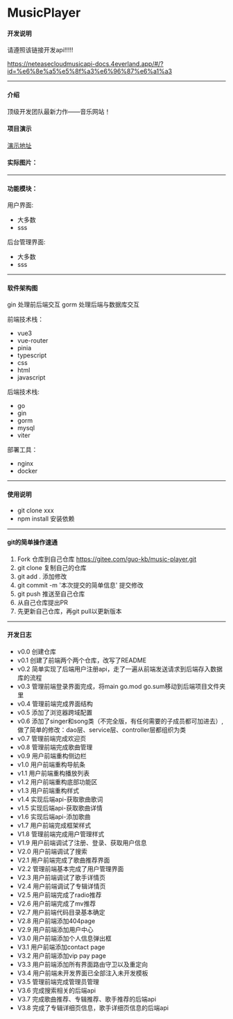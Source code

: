 # MusicPlayer

#### 开发说明

请遵照该链接开发api!!!!!

https://neteasecloudmusicapi-docs.4everland.app/#/?id=%e6%8e%a5%e5%8f%a3%e6%96%87%e6%a1%a3



---
#### 介绍

顶级开发团队最新力作——音乐网站！

#### 项目演示

[演示地址](https://www.csdn.net/)

#### 实际图片：
---
#### 功能模块：

用户界面:
    
- 大多数
- sss 

后台管理界面:
    
- 大多数
- sss 
  

---
#### 软件架构图

gin  处理前后端交互
gorm 处理后端与数据库交互

前端技术栈：
- vue3
- vue-router
- pinia
- typescript
- css
- html
- javascript

后端技术栈:
- go
- gin
- gorm
- mysql
- viter

部署工具：
- nginx
- docker

---
#### 使用说明

- git clone xxx
- npm install 安装依赖

---
#### git的简单操作速通
1.  Fork 仓库到自己仓库 https://gitee.com/guo-kb/music-player.git
2.  git clone 复制自己的仓库
3.  git add . 添加修改
4.  git commit -m '本次提交的简单信息' 提交修改
5.  git push 推送至自己仓库
6.  从自己仓库提出PR
7.  先更新自己仓库，再git pull以更新版本
---
#### 开发日志

- v0.0 创建仓库
- v0.1 创建了前端两个两个仓库，改写了README
- v0.2 简单实现了后端用户注册api，走了一遍从前端发送请求到后端存入数据库的流程
- v0.3 管理前端登录界面完成，将main go.mod go.sum移动到后端项目文件夹里
- v0.4 管理前端完成界面结构
- v0.5 添加了浏览器跨域配置
- v0.6 添加了singer和song类（不完全版，有任何需要的子成员都可加进去）,做了简单的修改：dao层、service层、controller层都组织为类
- v0.7 管理前端完成欢迎页
- v0.8 管理前端完成歌曲管理
- v0.9 用户前端重构侧边栏
- v1.0 用户前端重构导航条
- v1.1 用户前端重构播放列表
- v1.2 用户前端重构底部功能区
- v1.3 用户前端重构样式
- v1.4 实现后端api-获取歌曲歌词
- v1.5 实现后端api-获取歌曲详情
- v1.6 实现后端api-添加歌曲
- v1.7 用户前端完成框架样式
- V1.8 管理前端完成用户管理样式
- V1.9 用户前端调试了注册、登录、获取用户信息
- V2.0 用户前端调试了搜索
- V2.1 用户前端完成了歌曲推荐界面
- V2.2 管理前端基本完成了用户管理界面
- V2.3 用户前端调试了歌手详情页
- V2.4 用户前端调试了专辑详情页
- V2.5 用户前端完成了radio推荐
- V2.6 用户前端完成了mv推荐
- V2.7 用户前端代码目录基本确定
- V2.8 用户前端添加404page
- V2.9 用户前端添加用户中心
- V3.0 用户前端添加个人信息弹出框
- V3.1 用户前端添加contact page
- V3.2 用户前端添加vip pay page
- V3.3 用户前端添加所有界面路由守卫以及重定向
- V3.4 用户前端未开发界面已全部注入未开发模板
- V3.5 管理前端完成管理员管理
- V3.6 完成搜索相关的后端api
- V3.7 完成歌曲推荐、专辑推荐、歌手推荐的后端api
- V3.8 完成了专辑详细页信息，歌手详细页信息的后端api


